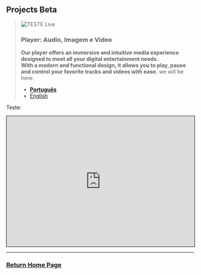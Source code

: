 ## Projects **Beta**

> ![TESTE Live](https://fcasfs-of.cloud-fs.net/Icon/mdpl.png)
> ### Player: Audio, Imagem e Video
> **Our player offers an immersive and intuitive media experience designed to meet all your digital entertainment needs. <br/>With a modern and functional design, it allows you to play, pause and control your favorite tracks and videos with ease.**
> we will be here:
> - [**Português**](https://player.fcasfs-of.cloud-fs.net/)
> - [English](https://player.fcasfs-of.cloud-fs.net/en)

Teste:

<iframe width="100%" height="350" frameborder="0" scrolling="no" src="https://player.fcasfs-of.cloud-fs.net/en" style="border: 1px solid black"></iframe>


<br/>
<hr />

### [Return Home Page](https://fcasfs-of.cloud-fs.net)
<br/><br/>
